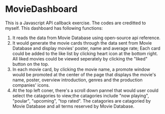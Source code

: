 # MovieDashboard

This is a Javascript API callback exercise. The codes are creditted to myself.
This dashboard has following functions:
  1. It reads the data from Movie Database using open-source api reference.
  2. It would generate the movie cards through the data sent from Movie Database and display movies' poster, name and average rate; Each card could be added to the like list by clicking heart icon at the bottom right. All liked movies could be viewed seperately by clicking the "liked" button on the top.
  3. In each movie card, by clicking the movie name, a promote window would be promoted at the center of the page that displays the movie's name, poster, overview introduction, genres and the production companies' icons. 
  4. At the top left coner, there's a scroll down pannel that would user could select the catagories to view;the catagories include "now playing", "poular", "upcoming", "top rated". The catagories are catagoried by Movie Database and all terms reserved by Movie Database.
  
